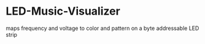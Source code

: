 # LED-Music-Visualizer
maps frequency and voltage to color and pattern on a byte addressable LED strip
